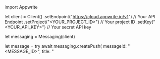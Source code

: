 import Appwrite

let client = Client()
    .setEndpoint("https://cloud.appwrite.io/v1") // Your API Endpoint
    .setProject("&lt;YOUR_PROJECT_ID&gt;") // Your project ID
    .setKey("&lt;YOUR_API_KEY&gt;") // Your secret API key

let messaging = Messaging(client)

let message = try await messaging.createPush(
    messageId: "<MESSAGE_ID>",
    title: "<TITLE>",
    body: "<BODY>",
    topics: [], // optional
    users: [], // optional
    targets: [], // optional
    data: [:], // optional
    action: "<ACTION>", // optional
    image: "[ID1:ID2]", // optional
    icon: "<ICON>", // optional
    sound: "<SOUND>", // optional
    color: "<COLOR>", // optional
    tag: "<TAG>", // optional
    badge: "<BADGE>", // optional
    draft: false, // optional
    scheduledAt: "" // optional
)

